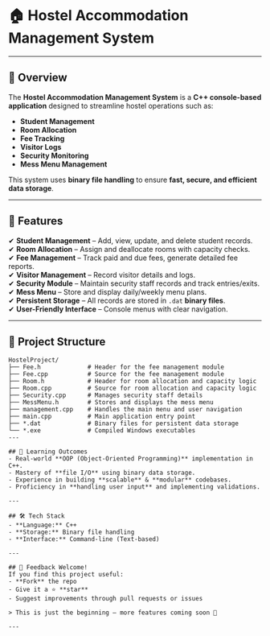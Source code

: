 # 🏠 Hostel Accommodation Management System

---

## 📌 Overview  
The **Hostel Accommodation Management System** is a **C++ console-based application** designed to streamline hostel operations such as:  
- **Student Management**  
- **Room Allocation**  
- **Fee Tracking**  
- **Visitor Logs**  
- **Security Monitoring**  
- **Mess Menu Management**  

This system uses **binary file handling** to ensure **fast, secure, and efficient data storage**.

---

## 🚀 Features  
✔ **Student Management** – Add, view, update, and delete student records.  
✔ **Room Allocation** – Assign and deallocate rooms with capacity checks.  
✔ **Fee Management** – Track paid and due fees, generate detailed fee reports.  
✔ **Visitor Management** – Record visitor details and logs.  
✔ **Security Module** – Maintain security staff records and track entries/exits.  
✔ **Mess Menu** – Store and display daily/weekly menu plans.  
✔ **Persistent Storage** – All records are stored in `.dat` **binary files**.  
✔ **User-Friendly Interface** – Console menus with clear navigation.

---

## 📂 Project Structure

```plaintext
HostelProject/
├── Fee.h             # Header for the fee management module
├── Fee.cpp           # Source for the fee management module
├── Room.h            # Header for room allocation and capacity logic
├── Room.cpp          # Source for room allocation and capacity logic
├── Security.cpp      # Manages security staff details
├── MessMenu.h        # Stores and displays the mess menu
├── management.cpp    # Handles the main menu and user navigation
├── main.cpp          # Main application entry point
├── *.dat             # Binary files for persistent data storage
└── *.exe             # Compiled Windows executables
---

## 🎯 Learning Outcomes  
- Real-world **OOP (Object-Oriented Programming)** implementation in C++.  
- Mastery of **file I/O** using binary data storage.  
- Experience in building **scalable** & **modular** codebases.  
- Proficiency in **handling user input** and implementing validations.

---

## 🛠️ Tech Stack  
- **Language:** C++  
- **Storage:** Binary file handling  
- **Interface:** Command-line (Text-based)

---

## 💬 Feedback Welcome!  
If you find this project useful:  
- **Fork** the repo  
- Give it a ⭐ **star**  
- Suggest improvements through pull requests or issues  

> This is just the beginning — more features coming soon 🚀

---

